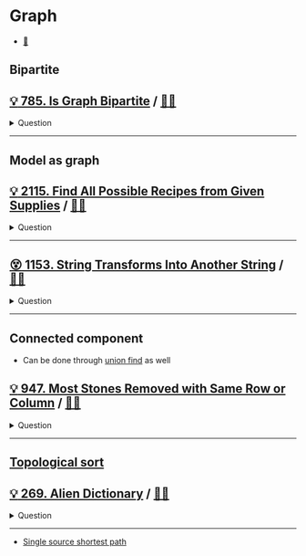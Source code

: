 # Graph

- [:notebook:](../../_notes/graph.md)

## Bipartite

## [:bulb: 785. Is Graph Bipartite](https://leetcode.com/problems/is-graph-bipartite/) / [:man_technologist:](is_graph_bipartite.h)

<details><summary markdown="span">Question</summary>

```markdown
There is an undirected graph with n nodes
- where each node is numbered between 0 and n - 1.

You are given a 2D adjacent array graph,
- where graph[u] is an array of nodes that node u is adjacent to.

The graph has the following properties:
- There are no self-edges (graph[u] does not contain u).
- There are no parallel edges (graph[u] does not contain duplicate values).
- If v is in graph[u], then u is in graph[v] (the graph is undirected).

The graph may not be connected,
- meaning there may be two nodes u and v such that there is no path between them.

A graph is **bipartite** if
- the nodes can be partitioned into two independent sets A and B
- such that every edge in the graph connects a node in set A and a node in set B.

- Return true if and only if it is bipartite.
```

</details>

------------------------------------------------------------------------------

## Model as graph

## [:bulb: 2115. Find All Possible Recipes from Given Supplies](https://leetcode.com/problems/find-all-possible-recipes-from-given-supplies/) / [:man_technologist:](find_all_possible_recipes.h)

<details><summary markdown="span">Question</summary>

```markdown
You have information about n different recipes.
You are given a string array recipes and a 2D string array ingredients.
The ith recipe has the name recipes[i], and you can create it if you have all
the needed ingredients from ingredients[i].

Ingredients to a recipe may need to be created from other recipes, i.e.,
ingredients[i] may contain a string that is in recipes.

You are also given a string array supplies containing all the ingredients that
you initially have, and you have an infinite supply of all of them.

Return a list of all the recipes that you can create.
You may return the answer in any order.

Note that two recipes may contain each other in their ingredients.

Input:
- recipes = ["bread","sandwich"]
- ingredients = [["yeast","flour"],["bread","meat"]]
- supplies = ["yeast","flour","meat"]
Output: ["bread","sandwich"]

Explanation:
We can create "bread" since we have the ingredients "yeast" and "flour".
We can create "sandwich" since we have the ingredient "meat" and can create the ingredient "bread".
```

</details>

------------------------------------------------------------------------------

## [:dizzy_face: 1153. String Transforms Into Another String](https://leetcode.com/problems/string-transforms-into-another-string/) / [:man_technologist:](string_to_another_string.h)

<details><summary markdown="span">Question</summary>

```markdown
Given two strings str1 and str2 of the same length, determine whether you can
transform str1 into str2 by doing zero or more conversions.

In one conversion you can convert **all occurrences** of one character in str1
to any other lowercase English character.

Return true if and only if you can transform str1 into str2.

Input: str1 = "aabcc", str2 = "ccdee"
Output: true
Explanation: Convert 'c' to 'e' then 'b' to 'd' then 'a' to 'c'.
Note that the order of conversions matter. Example, if you convert a to c first,
str1 will becomes ccbcc, so eventually when you do c-> conversion, it would have
gives eebee, and str1 will never equal to str2.
```

</details>

------------------------------------------------------------------------------

## Connected component

- Can be done through [union find](../union_find/most_stones_removed_with_same_row_or_col_uf.h) as well

## [:bulb: 947. Most Stones Removed with Same Row or Column](https://leetcode.com/problems/most-stones-removed-with-same-row-or-column/) / [:man_technologist:](most_stones_removed_with_same_row_or_col.h)

<details><summary markdown="span">Question</summary>

```markdown
On a 2D plane, we place n stones at some integer coordinate points.

Each coordinate point may have at most one stone.

A stone can be removed if it shares either the same row or the same column as
another stone that has not been removed.

Given an array stones of length n where stones[i] = [xi, yi] represents the
location of the ith stone, return the largest possible number of stones that can
be removed.

Input: stones = [[0,0],[0,1],[1,0],[1,2],[2,1],[2,2]]
Output: 5
Explanation: One way to remove 5 stones is as follows:
1. Remove stone [2,2] because it shares the same row as [2,1].
2. Remove stone [2,1] because it shares the same column as [0,1].
3. Remove stone [1,2] because it shares the same row as [1,0].
4. Remove stone [1,0] because it shares the same column as [0,0].
5. Remove stone [0,1] because it shares the same row as [0,0].
Stone [0,0] cannot be removed since it does not share a row/column with another stone still on the plane.
```

</details>

------------------------------------------------------------------------------

## [Topological sort](../../_notes/graph.md#topological-sort)

## [:bulb: 269. Alien Dictionary](https://leetcode.com/problems/alien-dictionary/) / [:man_technologist:](alien_dictionary.h)

<details><summary markdown="span">Question</summary>

```markdown
There is a new alien language that uses the English alphabet.
However, the order among the letters is unknown to you.

You are given a list of strings words from the alien language's dictionary,
where the strings in words are sorted lexicographically by the rules of this new language.

Return a string of the unique letters in the new alien language sorted in lexicographically increasing order by the new language's rules.

If there is no solution, return "".
If there are multiple solutions, return any of them.

Input: words = ["wrt","wrf","er","ett","rftt"]
Output: "wertf"

Input: words = ["z","x","z"]
Output: ""

Input: words = ["abc","ab"]
Output: ""
```

</details>

------------------------------------------------------------------------------

- [Single source shortest path](graph_sssp/README.md)